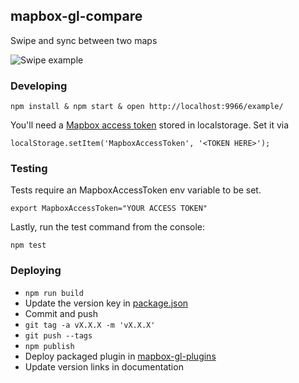 mapbox-gl-compare
---

Swipe and sync between two maps

![Swipe example](http://i.imgur.com/CynF8tT.gif)

### Developing

    npm install & npm start & open http://localhost:9966/example/

You'll need a [Mapbox access token](https://www.mapbox.com/help/create-api-access-token/) stored in localstorage. Set it via

    localStorage.setItem('MapboxAccessToken', '<TOKEN HERE>');

### Testing

Tests require an MapboxAccessToken env variable to be set.

    export MapboxAccessToken="YOUR ACCESS TOKEN"

Lastly, run the test command from the console:

    npm test

### Deploying

- `npm run build`
- Update the version key in [package.json](https://github.com/mapbox/mapbox-gl-geocoder/blob/master/package.json#L3)
- Commit and push
- `git tag -a vX.X.X -m 'vX.X.X'`
- `git push --tags`
- `npm publish`
- Deploy packaged plugin in [mapbox-gl-plugins](https://github.com/mapbox/mapbox-gl-plugins)
- Update version links in documentation
